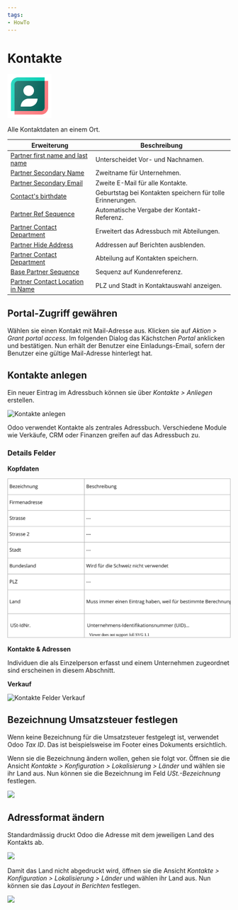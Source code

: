 ```yaml
---
tags:
- HowTo
---
```

# Kontakte
![icons_odoo_contacts](assets/icons_odoo_contacts.png)

Alle Kontaktdaten an einem Ort.

| Erweiterung                                                             | Beschreibung                                               |
| ----------------------------------------------------------------------- | ---------------------------------------------------------- |
| [Partner first name and last name](Partner-first-name-and-last-name.md) | Unterscheidet Vor- und Nachnamen.                          |
| [Partner Secondary Name](Partner-Secondary-Name.md)                     | Zweitname für Unternehmen.                                 |
| [Partner Secondary Email](Partner-Secondary-Email.md)                   | Zweite E-Mail für alle Kontakte.                           |
| [Contact's birthdate](Contact-Birthdate.md)                             | Geburtstag bei Kontakten speichern für tolle Erinnerungen. |
| [Partner Ref Sequence](Partner-Ref-Sequence.md)                         | Automatische Vergabe der Kontakt-Referenz.                 |
| [Partner Contact Department](OCA-Partner-Contact-Department.md)         | Erweitert das Adressbuch mit Abteilungen.                  |
| [Partner Hide Address](Partner-Hide-Address.md)                         | Addressen auf Berichten ausblenden.                        |
| [Partner Contact Department](Partner-Contact-Department-Note.md)        | Abteilung auf Kontakten speichern.                         |
| [Base Partner Sequence](Base-Partner-Sequence.md)                       | Sequenz auf Kundenreferenz.                                |
| [Partner Contact Location in Name](Partner-Contact-Location-in-Name.md) | PLZ und Stadt in Kontaktauswahl anzeigen.                  |

## Portal-Zugriff gewähren

Wählen sie einen Kontakt mit Mail-Adresse aus. Klicken sie auf *Aktion > Grant portal access*. Im folgenden Dialog das Kächstchen *Portal* anklicken und bestätigen. Nun erhält der Benutzer eine Einladungs-Email, sofern der Benutzer eine gültige Mail-Adresse hinterlegt hat.

## Kontakte anlegen

Ein neuer Eintrag im Adressbuch können sie über *Kontakte > Anliegen* erstellen.

![Kontakte anlegen](assets/Kontakte%20anlegen.png)

Odoo verwendet Kontakte als zentrales Adressbuch. Verschiedene Module wie Verkäufe, CRM oder Finanzen greifen auf das Adressbuch zu.

### Details Felder

**Kopfdaten**

![Kontakte Felder Kopfdaten](assets/Kontakte%20Felder%20Kopfdaten.svg)

**Kontakte & Adressen**

Individuen die als Einzelperson erfasst und einem Unternehmen zugeordnet sind erscheinen in diesem Abschnitt.

**Verkauf**

![Kontakte Felder Verkauf](assets/Kontakte%20Felder%20Verkauf.svg)

## Bezeichnung Umsatzsteuer festlegen

Wenn keine Bezeichnung für die Umsatzsteuer festgelegt ist, verwendet Odoo *Tax ID*. Das ist beispielsweise im Footer eines Dokuments ersichtlich.

Wenn sie die Bezeichnung ändern wollen, gehen sie folgt vor. Öffnen sie die Ansicht *Kontakte > Konfiguration > Lokalisierung > Länder* und wählen sie ihr Land aus. Nun können sie die Bezeichnung im Feld *USt.-Bezeichnung* festlegen.

![](assets/Kontakte%20Bezeichnung%20Umsatzsteuer.png)

## Adressformat ändern

Standardmässig druckt Odoo die Adresse mit dem jeweiligen Land des Kontakts ab.

![](assets/Einstellungen%20Adressformat.png)

Damit das Land nicht abgedruckt wird, öffnen sie die Ansicht *Kontakte > Konfiguration > Lokalisierung > Länder* und wählen ihr Land aus. Nun können sie das *Layout in Berichten* festlegen.

![](assets/Kontakte%20Layout%20in%20Berichten.png)
